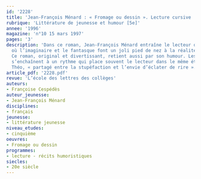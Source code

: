 ```yaml
---
id: '2228'
title: 'Jean-François Ménard : « Fromage ou dessin ». Lecture cursive  '
rubrique: 'Littérature de jeunesse et humour [5e]'
annee: '1996'
magazine: 'n°10 15 mars 1997'
pages: '3'
description: 'Dans ce roman, Jean-François Ménard entraîne le lecteur dans un univers
  où l’imaginaire et le fantasque font un joli pied de nez à la réalité quotidienne.
  Ce roman, original et divertissant, retient aussi par son humour. Les situations
  s’enchaînent à un rythme qui place souvent le lecteur dans le même état que le héros,
  Théo, « partagé entre la stupéfaction et l’envie d’éclater de rire ».'
article_pdf: '2228.pdf'
revue: 'L’école des lettres des collèges'
auteurs:
- Françoise Cespédès
auteur_jeunesse:
- Jean-François Ménard
disciplines:
- français
jeunesse:
- littérature jeunesse
niveau_etudes:
- cinquième
oeuvres:
- Fromage ou dessin
programmes:
- lecture - récits humoristiques
siecles:
- 20e siècle
---
```

